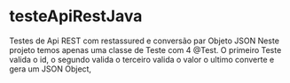 # testeApiRestJava
Testes de Api REST com restassured  e conversão par Objeto JSON
Neste projeto temos apenas uma classe de Teste com 4 @Test.
O primeiro Teste valida o id, o segundo valida o terceiro valida o valor o ultimo converte e gera um JSON Object,
